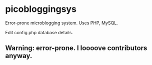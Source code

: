 picobloggingsys
===============

Error-prone microblogging system. 
Uses PHP, MySQL. 

Edit config.php database details. 

## Warning: error-prone. I loooove contributors anyway. 
